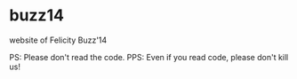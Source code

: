 buzz14
======

website of Felicity Buzz'14

PS: Please don't read the code.
PPS: Even if you read code, please don't kill us!
